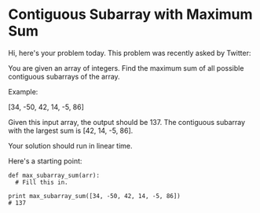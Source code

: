 # Contiguous Subarray with Maximum Sum
Hi, here's your problem today. This problem was recently asked by Twitter:

You are given an array of integers. Find the maximum sum of all possible contiguous subarrays of the array.

Example:

[34, -50, 42, 14, -5, 86]

Given this input array, the output should be 137. The contiguous subarray with the largest sum is [42, 14, -5, 86].

Your solution should run in linear time.

Here's a starting point:
```
def max_subarray_sum(arr):
  # Fill this in.

print max_subarray_sum([34, -50, 42, 14, -5, 86])
# 137
```